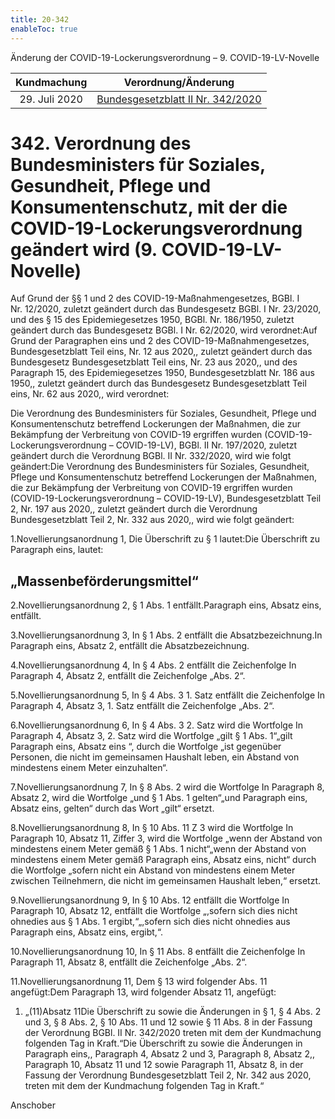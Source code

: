 ```yaml
---
title: 20-342
enableToc: true
---
```


Änderung der COVID-19-Lockerungsverordnung – 9. COVID-19-LV-Novelle

| Kundmachung   | Verordnung/Änderung |
|:-------------:|:----------------:|
| 29. Juli 2020 | [Bundesgesetzblatt II Nr. 342/2020](https://www.ris.bka.gv.at/eli/bgbl/II/2020/342) |

342\. Verordnung des Bundesministers für Soziales, Gesundheit, Pflege und Konsumentenschutz, mit der die COVID-19-Lockerungsverordnung geändert wird (9. COVID-19-LV-Novelle)
=============================================================================================================================================================================

Auf Grund der §§ 1 und 2 des COVID-19-Maßnahmengesetzes, BGBl. I Nr. 12/2020, zuletzt geändert durch das Bundesgesetz BGBl. I Nr. 23/2020, und des § 15 des Epidemiegesetzes 1950, BGBl. Nr. 186/1950, zuletzt geändert durch das Bundesgesetz BGBl. I Nr. 62/2020, wird verordnet:Auf Grund der Paragraphen eins und 2 des COVID-19-Maßnahmengesetzes, Bundesgesetzblatt Teil eins, Nr. 12 aus 2020,, zuletzt geändert durch das Bundesgesetz Bundesgesetzblatt Teil eins, Nr. 23 aus 2020,, und des Paragraph 15, des Epidemiegesetzes 1950, Bundesgesetzblatt Nr. 186 aus 1950,, zuletzt geändert durch das Bundesgesetz Bundesgesetzblatt Teil eins, Nr. 62 aus 2020,, wird verordnet:

Die Verordnung des Bundesministers für Soziales, Gesundheit, Pflege und Konsumentenschutz betreffend Lockerungen der Maßnahmen, die zur Bekämpfung der Verbreitung von COVID-19 ergriffen wurden (COVID-19-Lockerungsverordnung – COVID-19-LV), BGBl. II Nr. 197/2020, zuletzt geändert durch die Verordnung BGBl. II Nr. 332/2020, wird wie folgt geändert:Die Verordnung des Bundesministers für Soziales, Gesundheit, Pflege und Konsumentenschutz betreffend Lockerungen der Maßnahmen, die zur Bekämpfung der Verbreitung von COVID-19 ergriffen wurden (COVID-19-Lockerungsverordnung – COVID-19-LV), Bundesgesetzblatt Teil 2, Nr. 197 aus 2020,, zuletzt geändert durch die Verordnung Bundesgesetzblatt Teil 2, Nr. 332 aus 2020,, wird wie folgt geändert:

1.Novellierungsanordnung 1, Die Überschrift zu § 1 lautet:Die Überschrift zu Paragraph eins, lautet:

„Massenbeförderungsmittel“
--------------------------

2.Novellierungsanordnung 2, § 1 Abs. 1 entfällt.Paragraph eins, Absatz eins, entfällt.

3.Novellierungsanordnung 3, In § 1 Abs. 2 entfällt die Absatzbezeichnung.In Paragraph eins, Absatz 2, entfällt die Absatzbezeichnung.

4.Novellierungsanordnung 4, In § 4 Abs. 2 entfällt die Zeichenfolge In Paragraph 4, Absatz 2, entfällt die Zeichenfolge „Abs. 2“.

5.Novellierungsanordnung 5, In § 4 Abs. 3 1. Satz entfällt die Zeichenfolge In Paragraph 4, Absatz 3, 1. Satz entfällt die Zeichenfolge „Abs. 2“.

6.Novellierungsanordnung 6, In § 4 Abs. 3 2. Satz wird die Wortfolge In Paragraph 4, Absatz 3, 2. Satz wird die Wortfolge „gilt § 1 Abs. 1“„gilt Paragraph eins, Absatz eins “, durch die Wortfolge „ist gegenüber Personen, die nicht im gemeinsamen Haushalt leben, ein Abstand von mindestens einem Meter einzuhalten“.

7.Novellierungsanordnung 7, In § 8 Abs. 2 wird die Wortfolge In Paragraph 8, Absatz 2, wird die Wortfolge „und § 1 Abs. 1 gelten“„und Paragraph eins, Absatz eins, gelten“ durch das Wort „gilt“ ersetzt.

8.Novellierungsanordnung 8, In § 10 Abs. 11 Z 3 wird die Wortfolge In Paragraph 10, Absatz 11, Ziffer 3, wird die Wortfolge „wenn der Abstand von mindestens einem Meter gemäß § 1 Abs. 1 nicht“„wenn der Abstand von mindestens einem Meter gemäß Paragraph eins, Absatz eins, nicht“ durch die Wortfolge „sofern nicht ein Abstand von mindestens einem Meter zwischen Teilnehmern, die nicht im gemeinsamen Haushalt leben,“ ersetzt.

9.Novellierungsanordnung 9, In § 10 Abs. 12 entfällt die Wortfolge In Paragraph 10, Absatz 12, entfällt die Wortfolge „,sofern sich dies nicht ohnedies aus § 1 Abs. 1 ergibt,“„,sofern sich dies nicht ohnedies aus Paragraph eins, Absatz eins, ergibt,“.

10.Novellierungsanordnung 10, In § 11 Abs. 8 entfällt die Zeichenfolge In Paragraph 11, Absatz 8, entfällt die Zeichenfolge „Abs. 2“.

11.Novellierungsanordnung 11, Dem § 13 wird folgender Abs. 11 angefügt:Dem Paragraph 13, wird folgender Absatz 11, angefügt:

1.  „(11)Absatz 11Die Überschrift zu sowie die Änderungen in § 1, § 4 Abs. 2 und 3, § 8 Abs. 2, § 10 Abs. 11 und 12 sowie § 11 Abs. 8 in der Fassung der Verordnung BGBl. II Nr. 342/2020 treten mit dem der Kundmachung folgenden Tag in Kraft.“Die Überschrift zu sowie die Änderungen in Paragraph eins,, Paragraph 4, Absatz 2 und 3, Paragraph 8, Absatz 2,, Paragraph 10, Absatz 11 und 12 sowie Paragraph 11, Absatz 8, in der Fassung der Verordnung Bundesgesetzblatt Teil 2, Nr. 342 aus 2020, treten mit dem der Kundmachung folgenden Tag in Kraft.“
    

Anschober